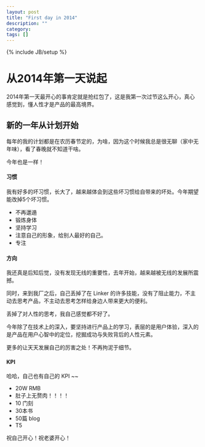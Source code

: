```yaml
---
layout: post
title: "First day in 2014"
description: ""
category: 
tags: []
---
```

{% include JB/setup %}

从2014年第一天说起
==================

2014年第一天最开心的事肯定就是抢红包了，这是我第一次过节这么开心，真心感觉到，懂人性才是产品的最高境界。

## 新的一年从计划开始

每年的我的计划都是在农历春节定的，为啥，因为这个时候我总是很无聊（家中无年味），看了春晚就不知道干啥。

今年也是一样！

#### 习惯

我有好多的坏习惯，长大了，越来越体会到这些坏习惯给自带来的坏处。今年期望能改掉5个坏习惯。

* 不再邋遢
* 锻炼身体
* 坚持学习
* 注意自己的形象，给别人最好的自己。
* 专注


#### 方向

我还真是后知后觉，没有发现无线的重要性，去年开始，越来越被无线的发展所震撼。

同时，来到我厂之后，自己丢掉了在 Linker 的许多技能，没有了阻止能力，不主动去思考产品，不主动去思考怎样给身边人带来更大的便利。

丢掉了对人性的思考，我自己感觉都不好了。

今年除了在技术上的深入，要坚持进行产品上的学习，表层的是用户体验，深入的是产品在用户心智中的定位，挖掘成功与失败背后的人性元素。

更多的让天天发展自己的厉害之处！不再拘泥于细节。

#### KPI

哈哈，自己也有自己的 KPI ~~

* 20W RMB 
* 肚子上无赘肉！！！！
* 10 门刻
* 30本书
* 50篇 blog
* T5

祝自己开心！祝老婆开心！
